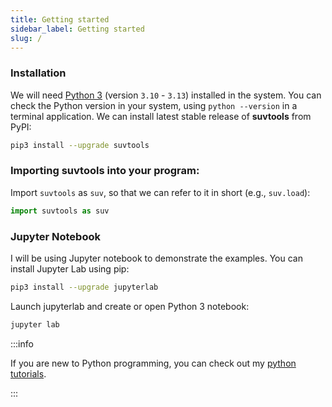 ```yaml
---
title: Getting started
sidebar_label: Getting started
slug: /
---
```


### Installation

We will need [Python 3](https://www.python.org/) (version `3.10` - `3.13`)
installed in the system. You can check the Python version in your system, using
`python --version` in a terminal application. We can install latest stable
release of **suvtools** from PyPI:
```bash
pip3 install --upgrade suvtools
```

### Importing suvtools into your program:

Import `suvtools` as `suv`, so that we can refer to it in short (e.g.,
`suv.load`):
```python
import suvtools as suv
```

### Jupyter Notebook

I will be using Jupyter notebook to demonstrate the examples. You can install
Jupyter Lab using pip:

```bash
pip3 install --upgrade jupyterlab
```

Launch jupyterlab and create or open Python 3 notebook:
```bash
jupyter lab
```

:::info

If you are new to Python programming, you can check out my [python tutorials](
https://pranabdas.github.io/python-tutorial/).

:::
